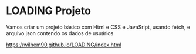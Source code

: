 # LOADING Projeto
 Vamos criar um projeto básico com Html e CSS e JavaSript, usando fetch, e arquivo json contendo os dados de usuários

https://wilhem90.github.io/LOADING/index.html

